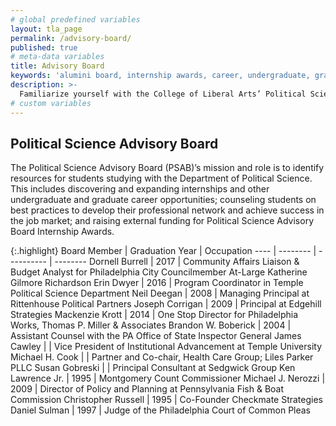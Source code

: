 ```yaml
---
# global predefined variables
layout: tla_page
permalink: /advisory-board/
published: true
# meta-data variables
title: Advisory Board
keywords: 'alumini board, internship awards, career, undergraduate, graduate'
description: >-
  Familiarize yourself with the College of Liberal Arts’ Political Science Advisory Board at Temple University.
# custom variables
---
```


## Political Science Advisory Board
The Political Science Advisory Board (PSAB)’s mission and role is to identify resources for students studying with the Department of Political Science. This includes discovering and expanding internships and other undergraduate and graduate career opportunities; counseling students on best practices to develop their professional network and achieve success in the job market; and raising external funding for Political Science Advisory Board Internship Awards.

{:.highlight}
Board Member | Graduation Year | Occupation 
---- | -------- | ---------- | --------
Dornell Burrell | 2017 | Community Affairs Liaison & Budget Analyst for Philadelphia City Councilmember At-Large Katherine Gilmore Richardson
Erin Dwyer | 2016 | Program Coordinator in Temple Political Science Department
Neil Deegan | 2008 | Managing Principal at Rittenhouse Political Partners
Joseph Corrigan | 2009 | Principal at Edgehill Strategies
Mackenzie Krott | 2014 | One Stop Director for Philadelphia Works, Thomas P. Miller & Associates
Brandon W. Boberick | 2004 | Assistant Counsel with the PA Office of State Inspector General
James Cawley |  | Vice President of Institutional Advancement at Temple University
Michael H. Cook |  | Partner and Co-chair, Health Care Group; Liles Parker PLLC
Susan Gobreski |  | Principal Consultant at Sedgwick Group
Ken Lawrence Jr. | 1995 | Montgomery Count Commissioner
Michael J. Nerozzi | 2009 | Director of Policy and Planning at Pennsylvania Fish & Boat Commission
Christopher Russell | 1995 | Co-Founder Checkmate Strategies
Daniel Sulman | 1997 | Judge of the Philadelphia Court of Common Pleas
